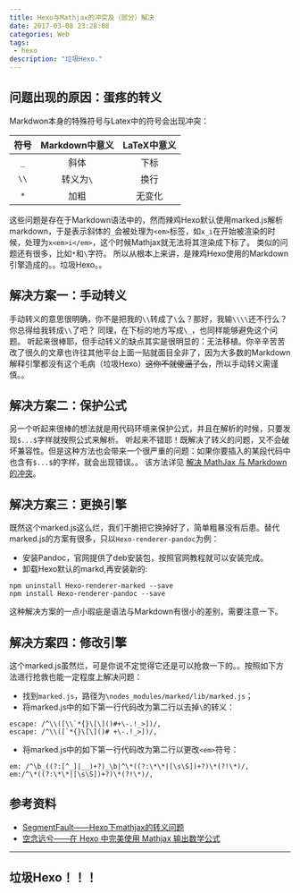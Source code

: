 ```yaml
---
title: Hexo与Mathjax的冲突及（部分）解决
date: 2017-03-08 23:28:08
categories: Web
tags:
 - hexo
description: "垃圾Hexo."
---
```


## 问题出现的原因：蛋疼的转义

Markdwon本身的特殊符号与Latex中的符号会出现冲突：

|符号|Markdown中意义|LaTeX中意义|
|:---:|:---:|:---:|
| `_` |斜体|下标|
| `\\` | 转义为`\` |换行|
| `*` |加粗|无变化|

这些问题是存在于Markdown语法中的，然而辣鸡Hexo默认使用marked.js解析markdown，于是表示斜体的`_`会被处理为`<em>`标签，如`x_i`在开始被渲染的时候，处理为`x<em>i</em>`，这个时候Mathjax就无法将其渲染成下标了。
类似的问题还有很多，比如`*`和`\`字符。
所以从根本上来讲，是辣鸡Hexo使用的Markdown引擎造成的。。垃圾Hexo。。

## 解决方案一：手动转义

手动转义的意思很明确，你不是把我的`\\`转成了`\`么？那好，我输`\\\\`还不行么？你总得给我转成`\\`了吧？
同理，在下标的地方写成`\_`，也同样能够避免这个问题。
听起来很棒耶，但手动转义的缺点其实是很明显的：无法移植。你辛辛苦苦改了很久的文章也许往其他平台上面一贴就面目全非了，因为大多数的Markdown解释引擎都没有这个毛病（垃圾Hexo）<del>这你不就傻逼了么</del>，所以手动转义需谨慎。。

## 解决方案二：保护公式

另一个听起来很棒的想法就是用代码环境来保护公式，并且在解析的时候，只要发现`$...$`字样就按照公式来解析。
听起来不错耶！既解决了转义的问题，又不会破坏兼容性。但是这种方法也会带来一个很严重的问题：如果你要插入的某段代码中也含有`$...$`的字样，就会出现错误。。
该方法详见 [解决 MathJax 与 Markdown 的冲突][1]。

## 解决方案三：更换引擎

既然这个marked.js这么烂，我们干脆把它换掉好了，简单粗暴没有后患。替代marked.js的方案有很多，只以`Hexo-renderer-pandoc`为例：

- 安装Pandoc，官网提供了deb安装包，按照官网教程就可以安装完成。
- 卸载Hexo默认的markd,再安装新的:

```
npm uninstall Hexo-renderer-marked --save
npm install Hexo-renderer-pandoc --save
```

这种解决方案的一点小瑕疵是语法与Markdown有很小的差别，需要注意一下。

## 解决方案四：修改引擎

这个marked.js虽然烂，可是你说不定觉得它还是可以抢救一下的。。按照如下方法进行抢救也能一定程度上解决问题：


- 找到`marked.js`，路径为`\nodes_modules/marked/lib/marked.js`；
- 将marked.js中的如下第一行代码改为第二行以去掉`\`的转义：

```
escape: /^\\([\\`*{}\[\]()#+\-.!_>])/,
escape: /^\\([`*{}\[\]()# +\-.!_>])/,
```


- 将marked.js中的如下第一行代码改为第二行以更改`<em>`符号：

```
em: /^\b_((?:[^_]|__)+?)_\b|^\*((?:\*\*|[\s\S])+?)\*(?!\*)/,
em:/^\*((?:\*\*|[\s\S])+?)\*(?!\*)/,
```

## 参考资料

- [SegmentFault——Hexo下mathjax的转义问题][2]
- [空念远兮——在 Hexo 中完美使用 Mathjax 输出数学公式][3]

-----
**垃圾Hexo！！！**
-----


  [1]: http://liam0205.me/2015/09/09/fix-conflict-between-mathjax-and-markdown/
  [2]: https://segmentfault.com/a/1190000007261752
  [3]: http://lukang.me/2014/mathjax-for-hexo.html